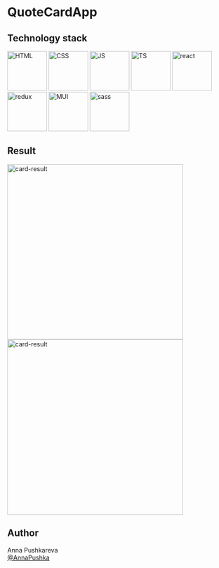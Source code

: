 # QuoteCardApp

## Technology stack
<p><img src="src/img/HTML.png" alt="HTML" width="90rem"/>
<img src="src/img/CSS.png" alt="CSS" width="90rem"/>
<img src="src/img/JS.png" alt="JS" width="90rem"/>
<img src="src/img/TS.png" alt="TS" width="90rem"/>
<img src="src/img/react.png" alt="react" width="90rem"/>
<img src="src/img/Redux.png" alt="redux" width="90rem"/>
<img src="src/img/MUI.png" alt="MUI" width="90rem"/>
<img src="src/img/sass.png" alt="sass" width="90rem"/>
</p>

## Result

<p><img src="src/img/result1.jpg" alt="card-result" width="400px"/>
<img src="src/img/result2.jpg" alt="card-result" width="400px"/></p>

## Author

Anna Pushkareva<br>
[@AnnaPushka](https://github.com/annapushka)
